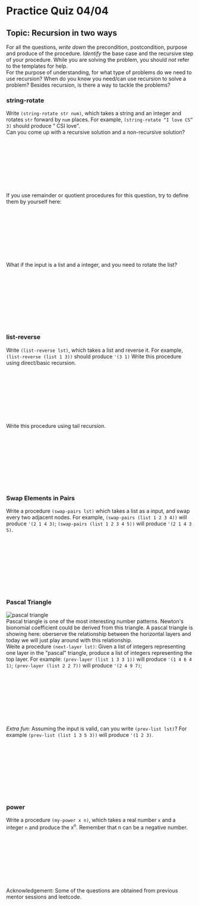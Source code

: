 # Practice Quiz 04/04
## Topic: Recursion in two ways

For all the questions, *write down* the precondition, postcondition, purpose and produce of the procedure. *Identify* the base case and the recursive step of your procedure. While you are solving the problem, you should *not* refer to the templates for help.   
For the purpose of understanding, for what type of problems do we need to use recursion? When do you know you need/can use recursion to solve a problem? Besides recursion, is there a way to tackle the problems? 

### string-rotate
Write ```(string-rotate str num)```, which takes a string and an integer and rotates ```str``` forward by ```num``` places. For example, ```(string-rotate “I love CS” 3)``` should produce “ CSI love”.   
Can you come up with a recursive solution and a non-recursive solution?
<br>
<br>
<br>
<br>
<br>
<br>
<br>
<br>
<br>
<br>
If you use remainder or quotient procedures for this question, try to define them by yourself here: 
<br>
<br>
<br>
<br>
<br>
<br>
<br>
<br>
<br>
<br>
What if the input is a list and a integer, and you need to rotate the list? 
<br>
<br>
<br>
<br>
<br>
<br>
<br>
<br>
<br>
<br>
### list-reverse
Write ```(list-reverse lst)```, which takes a list and reverse it. For example, ```(list-reverse (list 1 3))``` should produce ```'(3 1)```
Write this procedure using direct/basic recursion. 
<br>
<br>
<br>
<br>
<br>
<br>
<br>
<br>
<br>
<br>
Write this procedure using tail recursion. 
<br>
<br>
<br>
<br>
<br>
<br>
<br>
<br>
<br>
<br>
### Swap Elements in Pairs
Write a procedure ```(swap-pairs lst)``` which takes a list as a input, and swap every two adjacent nodes. For example, ```(swap-pairs (list 1 2 3 4))``` will produce ```'(2 1 4 3)```; ```(swap-pairs (list 1 2 3 4 5))``` will produce ```'(2 1 4 3 5)```. 
<br>
<br>
<br>
<br>
<br>
<br>
<br>
<br>
<br>
<br>
### Pascal Triangle
![pascal triangle](https://ds055uzetaobb.cloudfront.net/brioche/uploads/rVEbE9azzu-pascals-triangle-4.png?width=3000)  
Pascal triangle is one of the most interesting number patterns. Newton's bionomial coefficient could be derived from this triangle. A pascal triangle is showing here: oberserve the relationship between the horizontal layers and today we will just play around with this relationship.   
Weite a procedure ```(next-layer lst)```: Given a list of integers representing one layer in the "pascal" triangle, produce a list of integers representing the top layer. For example: ```(prev-layer (list 1 3 3 1))``` will produce ```'(1 4 6 4 1)```; ```(prev-layer (list 2 2 7))``` will produce ```'(2 4 9 7)```; 
<br>
<br>
<br>
<br>
<br>
<br>
<br>
<br>
<br>
<br>
_Extra fun:_ Assuming the input is valid, can you write ```(prev-list lst)```? For example ```(prev-list (list 1 3 5 3))``` will produce ```'(1 2 3)```. 
<br>
<br>
<br>
<br>
<br>
<br>
<br>
<br>
<br>
<br>
### power
Write a procedure ```(my-power x n)```, which takes a real number ```x``` and a integer ```n``` and produce the x<sup>n</sup>. Remember that n can be a negative number. 
<br>
<br>
<br>
<br>
<br>
<br>
<br>
<br>
<br>
<br>
Acknowledgement: Some of the questions are obtained from previous mentor sessions and leetcode. 
